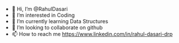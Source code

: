 - 👋 Hi, I’m @RahulDasari
- 👀 I’m interested in Coding
- 🌱 I’m currently learning Data Structures
- 💞️ I’m looking to collaborate on github
- 📫 How to reach me https://www.linkedin.com/in/rahul-dasari-drp

<!---
RahulDasari1/RahulDasari1 is a ✨ special ✨ repository because its `README.md` (this file) appears on your GitHub profile.
You can click the Preview link to take a look at your changes.
--->
